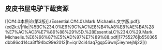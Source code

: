 ## 皮皮书屋电驴下载资源 

[Safari and WebKit Development for iPhone OS 3.0.pdf]: (ed2k://|file|Safari%20and%20WebKit%20Development%20for%20iPhone%20OS%203.0.pdf|13101353|68169713e832e2449970e6ecf4f18085|h=pfutjuw6soz5pu4wn6e67e3u4mo4pbwy|/)

[垃圾收集(ZIP卷2).pdf]: (ed2k://|file|%E5%9E%83%E5%9C%BE%E6%94%B6%E9%9B%86%28ZIP%E5%8D%B72%29.pdf|28685601|2dfdec0633328300b7d9a6405e0fdc64|h=i22xc5d6cvdxosz5fu65dxfafrienczy|/)

[iClone 4.31 3D Animation Beginner’s Guide.pdf]: (ed2k://|file|iClone%204.31%203D%20Animation%20Beginner%E2%80%99s%20Guide.pdf|13878983|e2be0da6f34946cfb6b6051a8da010ed|h=qdlpg6hr7gp3jpv2lylfabetikmadq7i|/)

[Learning SQL.chm]: (ed2k://|file|Learning%20SQL.chm|614430|6d99bee0a1241e16cd5d7d980d640739|h=mpxfjlptvlp5wjlrlk6cy5wbs4y2ugbw|/)

[C++ All-In-One Desk Reference For Dummies.pdf]: (ed2k://|file|C%2B%2B%20All-In-One%20Desk%20Reference%20For%20Dummies.pdf|10639990|15ebca237e388045320c088426384e31|h=5kayu7s57uholteo4zefpoucpphqh7gw|/)

[Cisco Cookbook.chm]: (ed2k://|file|Cisco%20Cookbook.chm|1527117|257af2ba1e44e6e42fad416c6c3b36bd|h=sz27r5w223dzhjpbr46ro32sylzh4frx|/)

[Ubuntu Certified Professional Study Guide (Exam LPI 199).pdf]: (ed2k://|file|Ubuntu%20Certified%20Professional%20Study%20Guide%20%28Exam%20LPI%20199%29.pdf|12072198|29e964bed54a5d770cbb7a05f791b8a9|h=ebnazkoqc3vnqmwewwsdgufo6sgv372b|/)

[GWT in Practice.pdf]: (ed2k://|file|GWT%20in%20Practice.pdf|11322568|247d87c63e9f284e9533dfd191058366|h=n4btdzb7ztxwcwjqeskzrxn72jpkh4wy|/)

[Making Embedded Systems_ Design Patterns for Great Software.pdf]: (ed2k://|file|Making%20Embedded%20Systems_%20Design%20Patterns%20for%20Great%20Software.pdf|6607913|1eb2e3009d6ae5e31a9f9cce0767f983|h=4wni4ddelb2g3ux7f3jrieajfw57qr3u|/)

[ASP.NET 3.5 CMS Development.pdf]: (ed2k://|file|ASP.NET%203.5%20CMS%20Development.pdf|10382400|52b491437d234224e7237a8fd1161e48|h=eiidgdfb3akbnwodukhiia4w2kysbugu|/)

[Linux环境数据库管理员指南.zip]: (ed2k://|file|Linux%E7%8E%AF%E5%A2%83%E6%95%B0%E6%8D%AE%E5%BA%93%E7%AE%A1%E7%90%86%E5%91%98%E6%8C%87%E5%8D%97.zip|9674412|7c52b21ecf3e741647d9e5db10861822|h=j4fecuktj5qmlvl3a3gk55rdo6s6342s|/)

[PHP程序设计.pdf]: (ed2k://|file|PHP%E7%A8%8B%E5%BA%8F%E8%AE%BE%E8%AE%A1.pdf|11219654|cbb270795c0108f78cc4581a26af71cd|h=ihrfzxdxdausssqfvgzlcai4sajpsm25|/)

[Requirements Analysis_ From Business Views to Architecture.chm]: (ed2k://|file|Requirements%20Analysis_%20From%20Business%20Views%20to%20Architecture.chm|4571341|5629c428342b84d5e2b864cbb56eead4|h=syacolpygx3bj35vmuqv433po2qwfnkz|/)

[Introduction to the Design and Analysis of Algorithms, 3rd edition.pdf]: (ed2k://|file|Introduction%20to%20the%20Design%20and%20Analysis%20of%20Algorithms%2C%203rd%20edition.pdf|2476068|72557e33d738eedc73a8999ed50e7f38|h=6qswcxd4tpvcsrvrwsc65iuxwblspopc|/)

[支持向量机导论（中文版）.pdf]: (ed2k://|file|%E6%94%AF%E6%8C%81%E5%90%91%E9%87%8F%E6%9C%BA%E5%AF%BC%E8%AE%BA%EF%BC%88%E4%B8%AD%E6%96%87%E7%89%88%EF%BC%89.pdf|6904620|fc7f02637ff0f355e0a2a9dd0c6d887b|h=rozne56q6huokawyles3mrln6ejg6bcq|/)

[Deliver First Class Web Sites_ 101 Essential Checklists(成就一流的网站：这101条必须做到).pdf]: (ed2k://|file|Deliver%20First%20Class%20Web%20Sites_%20101%20Essential%20Checklists%28%E6%88%90%E5%B0%B1%E4%B8%80%E6%B5%81%E7%9A%84%E7%BD%91%E7%AB%99%EF%BC%9A%E8%BF%99101%E6%9D%A1%E5%BF%85%E9%A1%BB%E5%81%9A%E5%88%B0%29.pdf|3881046|d862bf69837d5cb4e00bdad102f8e4f1|h=4wzf4albxwevav3khofdqjwo4xvu277m|/)

[Visual C++ Optimization with Assembly Code.chm]: (ed2k://|file|Visual%20C%2B%2B%20Optimization%20with%20Assembly%20Code.chm|10264154|385d374241e7a6848465de3aee516faf|h=imvtwewnky3bzbxbvqq5yhzdfuyhftjy|/)

[梦断代码.pdf]: (ed2k://|file|%E6%A2%A6%E6%96%AD%E4%BB%A3%E7%A0%81.pdf|34910411|fac7ebee704753759c7955ca4a08fca1|h=emztwjsjpd2lzbra7tjpbmi7vjylqbtv|/)

[GIMP for Absolute Beginners (ZIP split 4).pdf]: (ed2k://|file|GIMP%20for%20Absolute%20Beginners%20%28ZIP%20split%204%29.pdf|46737873|c7d3534b90b49a0a98af52c09372caf0|h=dtdo4xiyhbcu6cwzoggbnickeea2rknt|/)

[Pig Design Patterns.pdf]: (ed2k://|file|Pig%20Design%20Patterns.pdf|1462482|59623457a49eab3f47e6db712e8e26ec|h=3mgwfyzcscn2cqsu2l76fomn7e3nxsxb|/)

[史蒂夫·乔布斯传（英文版）.pdf]: (ed2k://|file|%E5%8F%B2%E8%92%82%E5%A4%AB%C2%B7%E4%B9%94%E5%B8%83%E6%96%AF%E4%BC%A0%EF%BC%88%E8%8B%B1%E6%96%87%E7%89%88%EF%BC%89.pdf|4665019|8134d635b8ee7d110d70586d3579453b|h=z2fhcratto3vuckv7uo6hxrezvv235qq|/)

[Engineering a Compiler, Second Edition.pdf]: (ed2k://|file|Engineering%20a%20Compiler%2C%20Second%20Edition.pdf|7924182|90f4592e004fec81dabd66e7fb72b7c6|h=evw5hkmkw2qzdtdmtnutiee3tswarl4r|/)

[MySQL (4th Edition).pdf]: (ed2k://|file|MySQL%20%284th%20Edition%29.pdf|6590563|bdfd7fa0324aa93f0e30b5ec7e168d82|h=hzi6pzmtunj5tesxea5mexjy2qqmhqw6|/)

[精通CSS：高级Web标准解决方案 第2版 中文.pdf]: (ed2k://|file|%E7%B2%BE%E9%80%9ACSS%EF%BC%9A%E9%AB%98%E7%BA%A7Web%E6%A0%87%E5%87%86%E8%A7%A3%E5%86%B3%E6%96%B9%E6%A1%88%20%E7%AC%AC2%E7%89%88%20%E4%B8%AD%E6%96%87.pdf|22204803|bda915593b7619a8e2bffe91000aeb0a|h=v7a3dur2gq4upnqpvutkrkb5ogyuwkvq|/)

[[C#4.0本质论(第3版)].(Essential.C#4.0).Mark.Michaelis.文字版.pdf]: (ed2k://|file|%5BC%234.0%E6%9C%AC%E8%B4%A8%E8%AE%BA%28%E7%AC%AC3%E7%89%88%29%5D.%28Essential.C%234.0%29.Mark.Michaelis.%E6%96%87%E5%AD%97%E7%89%88.pdf|17755276|b550365dbb86cd14ca3ff94bc99e2012|h=iqrl2ci44aq7gqp56wnj5ieymejhlj22|/)

[设计心理学.pdf]: (ed2k://|file|%E8%AE%BE%E8%AE%A1%E5%BF%83%E7%90%86%E5%AD%A6.pdf|11669295|2d2ef2150e34b0939e5f67658359f812|h=iqrwmo2cmk5zudenpqxpx7tkq7hjypux|/)

[DOM Enlightenment.pdf]: (ed2k://|file|DOM%20Enlightenment.pdf|7209332|0144baa942d51eabcc43e972474d5249|h=36g6t3fpmpusxjx5d5talpv74mdrfbjn|/)

[Buffer Overflow Attacks.pdf]: (ed2k://|file|Buffer%20Overflow%20Attacks.pdf|5639419|acc5a902a3b3b0f7bc07db71c0330e91|h=hnsubijwscealytnrpa6xq77fg5qgrmf|/)

[Java How to Program (early objects) (9th Edition).pdf]: (ed2k://|file|Java%20How%20to%20Program%20%28early%20objects%29%20%289th%20Edition%29.pdf|25259544|4ce03c570b775c56bc135a2e487222d8|h=iibjeenxvwxbthb5h4dceshbmoyrl7lj|/)

[Joomla! with Flash.pdf]: (ed2k://|file|Joomla%21%20with%20Flash.pdf|10064510|24ec916309a3dd95d27dcdff157bb119|h=ia5tsy2sn4kubvfrpdd5fhrbnpqaxyiw|/)

[Pro C# 2005 and the .NET 2.0 Platform.pdf]: (ed2k://|file|Pro%20C%23%202005%20and%20the%20.NET%202.0%20Platform.pdf|14021967|ec252154ef719b1245794f2e8c004c75|h=km2bbhuwfyoztkktj5hs3dp46qmzaixv|/)

[Wireless Network Administration A Beginner’s Guide.pdf]: (ed2k://|file|Wireless%20Network%20Administration%20A%20Beginner%E2%80%99s%20Guide.pdf|4891684|051884f2d8d63dfbf368bc9685c15916|h=55taobhkesafkcjsonbyzkg7fal3s5ti|/)

[Learning JavaScript, 2nd Edition (PDF).pdf]: (ed2k://|file|Learning%20JavaScript%2C%202nd%20Edition%20%28PDF%29.pdf|7159491|b024e36cfb8f1bf7ce239d2bc7245b4d|h=sf7lnqj5mfrreuf6w63nexbwc2fm4dtr|/)

[Git Internals.pdf]: (ed2k://|file|Git%20Internals.pdf|1366960|45cebd72d27fc31fdc986b1fe6b94d5d|h=ioqekblfbnnnp4b5l4dh4imhynqz6nqv|/)

[The Linux Development Platform.pdf]: (ed2k://|file|The%20Linux%20Development%20Platform.pdf|3743769|517308b244c25512887fa51a97c04176|h=4ethh3yioabrmsvezyyb4qiijujosbqe|/)

[数据结构（C++语言版）附习题解析.pdf]: (ed2k://|file|%E6%95%B0%E6%8D%AE%E7%BB%93%E6%9E%84%EF%BC%88C%2B%2B%E8%AF%AD%E8%A8%80%E7%89%88%EF%BC%89%E9%99%84%E4%B9%A0%E9%A2%98%E8%A7%A3%E6%9E%90.pdf|25170597|ab7956f356f0e4b7b03ae916840a9cd3|h=pa2yt4zj6ony5fuydw7mqejcvf4n2wtn|/)

[Google SketchUp 7 for Dummies.pdf]: (ed2k://|file|Google%20SketchUp%207%20for%20Dummies.pdf|15295089|5a900eff261142eddae2b4ece7e61e88|h=t25tjh3h5z6kw7ud3isblxrnwmlgprtn|/)

[SSL & TLS Essentials.pdf]: (ed2k://|file|SSL%20%26%20TLS%20Essentials.pdf|1427309|ee03a0ef1176b9696f92ea9d20711127|h=fn5oh3ienj4thtfkj3werme4a7o3xwm7|/)

[Developing Android Applications with Adobe AIR.pdf]: (ed2k://|file|Developing%20Android%20Applications%20with%20Adobe%20AIR.pdf|8006280|c3cac3ed1e729e4159cde7d7d3286db1|h=ryhasituscv7mywspigas6gqy2tljweu|/)

[Documenting Software Architectures.chm]: (ed2k://|file|Documenting%20Software%20Architectures.chm|4007101|0d78571c3d09b8d29c57395fa5aedfe9|h=u67g6uwxlha4amsv75fy7jzusnnf2ww7|/)

[Probabilistic Databases.pdf]: (ed2k://|file|Probabilistic%20Databases.pdf|2520001|f89f2ce7f2fc9b790b949554a644a68d|h=6p7kekgyvq7gmns5z5vtsiab2ney4t5e|/)

[Types and Programming Languages (full bookmarks).pdf]: (ed2k://|file|Types%20and%20Programming%20Languages%20%28full%20bookmarks%29.pdf|3005701|5dc047d4520e532179c34ccc4779f66f|h=5tjvptf6gqzaw4wu32bfcmc23auqsdns|/)

[C语言程序设计：现代方法（第2版）.pdf]: (ed2k://|file|C%E8%AF%AD%E8%A8%80%E7%A8%8B%E5%BA%8F%E8%AE%BE%E8%AE%A1%EF%BC%9A%E7%8E%B0%E4%BB%A3%E6%96%B9%E6%B3%95%EF%BC%88%E7%AC%AC2%E7%89%88%EF%BC%89.pdf|51380224|012d507c39694d306f48d62784a2f782|h=ucfbbzry6hcrapmkvquzko3lrnahpnjg|/)

[F# for Scientists.pdf]: (ed2k://|file|F%23%20for%20Scientists.pdf|17459649|5cad5230bdf969dbe4889fb0bb3fd478|h=gof24ons7zedovtqsn3r6ujm5xze25co|/)

[Extending jQuery.pdf]: (ed2k://|file|Extending%20jQuery.pdf|15841847|bfcec0f5f5c6fd7a28efdbd4fcb8b01e|h=cd6odxkmaa22pd7sdrjs6v7vfm7323dp|/)

[Introduction to Algorithms.chm]: (ed2k://|file|Introduction%20to%20Algorithms.chm|18752859|72256c8e8c017decdfb7a99c9362b551|h=qh26ikxcxjkpdfpfvjrgc42ptnyxvw6x|/)

[Professional iPhone and iPad Database Application Programming.pdf]: (ed2k://|file|Professional%20iPhone%20and%20iPad%20Database%20Application%20Programming.pdf|25146003|effcfcfcf0cc7808bee41eb5faf5ce4f|h=cskorodlblegbwfk2s2f47ubigeyk7lv|/)

[Advanced Windows Debugging.pdf]: (ed2k://|file|Advanced%20Windows%20Debugging.pdf|9912987|a5442bc126f4a8ab310278121b33d56a|h=r4lroztpkxt22npi4zeex2zftfjdwbco|/)

[Learning Python, 4th Edition.pdf]: (ed2k://|file|Learning%20Python%2C%204th%20Edition.pdf|12943410|02963fcc9deda9f538dd559d700784e2|h=5xqx3hprnxfdk63bfozwre5wvuozn5fe|/)

[Visual C++与面向对象程序设计教程.pdf]: (ed2k://|file|Visual%20C%2B%2B%E4%B8%8E%E9%9D%A2%E5%90%91%E5%AF%B9%E8%B1%A1%E7%A8%8B%E5%BA%8F%E8%AE%BE%E8%AE%A1%E6%95%99%E7%A8%8B.pdf|48011244|8f67291c7a7b5ecc12346c983c13d6ed|h=n4oqfqqarh6gsfk4gubxyjdewosffvsg|/)

[RESTful Web APIs (EPUB).pdf]: (ed2k://|file|RESTful%20Web%20APIs%20%28EPUB%29.pdf|4037206|d142913055f22b374d91dce1553f6a7f|h=gvmnokz5vcszv24cianak23tixepbqxv|/)

[Software Fortresses_ Modeling Enterprise Architectures.chm]: (ed2k://|file|Software%20Fortresses_%20Modeling%20Enterprise%20Architectures.chm|3317271|bf1dcfefebff99914be59f6a3acd9838|h=37ahgh7w7xbxgnokzjpsv6f256rql5qb|/)

[Linux® Debugging and Performance Tuning_ Tips and Techniques.chm]: (ed2k://|file|Linux%C2%AE%20Debugging%20and%20Performance%20Tuning_%20Tips%20and%20Techniques.chm|16251798|2879eb488e6e8f3dde8532da700a91e3|h=jutlvy6lj7fpctcxz2utebwhjysatuke|/)

[Software Architecture in Practice, Second Edition.chm]: (ed2k://|file|Software%20Architecture%20in%20Practice%2C%20Second%20Edition.chm|4174547|9a45e23f0f2253df9d0099d6c2ff5c74|h=cxjykxwq3sjf7b5fi4fludfdsujbno3f|/)

[Apache 2.4文档.chm]: (ed2k://|file|Apache%202.4%E6%96%87%E6%A1%A3.chm|1543960|e9cc44168e3376e6c4ccec820b4eb792|h=oihn2wi73adjtjp2iyn77vpetuzeka2p|/)

[The Art & Science of JavaScript.pdf]: (ed2k://|file|The%20Art%20%26%20Science%20of%20JavaScript.pdf|5186139|dc233fef3b441c4b51bf0e562668b83f|h=b62nfsmig2lcba6kq4c6nnye5rnt5f2y|/)

[深入理解计算机系统.pdf]: (ed2k://|file|%E6%B7%B1%E5%85%A5%E7%90%86%E8%A7%A3%E8%AE%A1%E7%AE%97%E6%9C%BA%E7%B3%BB%E7%BB%9F.pdf|32731508|94d6e2b97f8e41656e99c2bfb745c87d|h=5v2suzlhrfn6ujmdmbi7idw3zttdstbb|/)

[How.Google.Tests.Software.pdf]: (ed2k://|file|How.Google.Tests.Software.pdf|8562777|445c8b032ff17046f2a6db525c5f7704|h=lemdvgk47kju2aacxqsmcvtk36iojnhg|/)

[C语言解惑.pdf]: (ed2k://|file|C%E8%AF%AD%E8%A8%80%E8%A7%A3%E6%83%91.pdf|11962926|72d76d645eb1947f173684e9201a4135|h=6zf7lvbz2sspqws44wuwpw5uh3lo5r2b|/)

[高质量程序设计指南——C++_C语言（第三版）.pdf]: (ed2k://|file|%E9%AB%98%E8%B4%A8%E9%87%8F%E7%A8%8B%E5%BA%8F%E8%AE%BE%E8%AE%A1%E6%8C%87%E5%8D%97%E2%80%94%E2%80%94C%2B%2B_C%E8%AF%AD%E8%A8%80%EF%BC%88%E7%AC%AC%E4%B8%89%E7%89%88%EF%BC%89.pdf|38336134|416110ee375980f3af62b9954b8c2588|h=an57h33pkobefurcdtoyb3j25p64azw3|/)

[Professional Sitecore Development.pdf]: (ed2k://|file|Professional%20Sitecore%20Development.pdf|30350686|47c099a5e583c02271dcf848773781dd|h=2mfydvktplia7eqyofyxah5xcxitcqqi|/)

[深入Linux设备驱动程序内核机制.pdf]: (ed2k://|file|%E6%B7%B1%E5%85%A5Linux%E8%AE%BE%E5%A4%87%E9%A9%B1%E5%8A%A8%E7%A8%8B%E5%BA%8F%E5%86%85%E6%A0%B8%E6%9C%BA%E5%88%B6.pdf|44748820|80bb690934b239338ae3911565c2d359|h=ekkj4lwyb5uxq64vj2yovnfwocvxjw4n|/)

[SQL Server 2005 Bible.pdf]: (ed2k://|file|SQL%20Server%202005%20Bible.pdf|24736105|e580c292883cf5e848850a064fd5ff9a|h=snonoxjecnmihwlny2d4qzk3qi3a2e33|/)

[MySQL Admin Cookbook.pdf]: (ed2k://|file|MySQL%20Admin%20Cookbook.pdf|10079591|0a31b02fdd8eaa506aa70559a417a1d5|h=mpbubmikpow4cjrk4ts2clkh6456mvvg|/)

[Combinatorial Optimization.pdf]: (ed2k://|file|Combinatorial%20Optimization.pdf|558473|536be67ce5eec9771f245bab7a4e79af|h=jdk4nediyyqqur7adfhx7v7qmvz2j67f|/)

[Machine Learning Approaches to Bioinformatics.pdf]: (ed2k://|file|Machine%20Learning%20Approaches%20to%20Bioinformatics.pdf|4417341|8538650bf61567e83cf19436ace0c4cf|h=w2jfqxuldticnpbvsudgu2rzr7ockbx4|/)

[.pdf]: (ed2k://|file|.pdf|19670436|c03f97ae14442c033dd8a293580cff2e|h=pdlxbwni3cazoyd7z73r7gwa2w4ojprt|/)

[The Data Access Handbook_ Achieving Optimal Database Application Performance and Scalability.pdf]: (ed2k://|file|The%20Data%20Access%20Handbook_%20Achieving%20Optimal%20Database%20Application%20Performance%20and%20Scalability.pdf|3078364|b53ed282e32494e86b54672212384793|h=5ilrceenmgsmkq5jdditenti3y7rjnyf|/)

[Managing IT Outsourcing Performance.pdf]: (ed2k://|file|Managing%20IT%20Outsourcing%20Performance.pdf|5124964|88bcccd7c166b8745ecf92350f5c3137|h=ez5drbaauqdgxs7ynvjjepzwt7kdye45|/)

[Core JavaServer Faces.chm]: (ed2k://|file|Core%20JavaServer%20Faces.chm|7397320|c76ba025a3c781177347a4c6679be67c|h=gy5qcqefqgjsfe6oq2wcruyeye7yorqy|/)

[ImageMagick Tricks_ Web Image Effects from the Command Line and PHP.pdf]: (ed2k://|file|ImageMagick%20Tricks_%20Web%20Image%20Effects%20from%20the%20Command%20Line%20and%20PHP.pdf|7201063|1ea6e4bcd700602f67877b8e49ded4d5|h=c4gy2zr2ytprd73m66qmpbfm4mk6vrka|/)

[Data Source Handbook.pdf]: (ed2k://|file|Data%20Source%20Handbook.pdf|1113932|b9701b7eb82b58e7ec8b5cf6a0b5cf52|h=zoghzsqdwlzpo55saxlmcnm7if23e6jo|/)

[Windows 8 Tweaks.pdf]: (ed2k://|file|Windows%208%20Tweaks.pdf|31940390|03be61c241441d738d67021b0dce17c8|h=xf74yn2g7x4hzjtowi2ilanswt7iqcqk|/)

[JDBC Recipes_ A Problem-Solution Approach.pdf]: (ed2k://|file|JDBC%20Recipes_%20A%20Problem-Solution%20Approach.pdf|5489738|2c83b5fd1bbdcee094e992aa1ae4f04b|h=cyoapdhlbzh2knkkwfe42ilb7ojchpcn|/)

[Linux内核源代码情景分析.pdf]: (ed2k://|file|Linux%E5%86%85%E6%A0%B8%E6%BA%90%E4%BB%A3%E7%A0%81%E6%83%85%E6%99%AF%E5%88%86%E6%9E%90.pdf|6604378|1133c98b3794a39ecf8ed421d84dd009|h=qvjal4pyrl3nfvzhy6nscssl3wz3oolo|/)

[用于最优化的计算智能.pdf]: (ed2k://|file|%E7%94%A8%E4%BA%8E%E6%9C%80%E4%BC%98%E5%8C%96%E7%9A%84%E8%AE%A1%E7%AE%97%E6%99%BA%E8%83%BD.pdf|2709440|146b2c9058ec7d959a642d2b7bff91f2|h=xgbsb2xgxij36o55rovtdmyqo3p5qiwo|/)

[.NET IL Assembler.pdf]: (ed2k://|file|.NET%20IL%20Assembler.pdf|5038602|89775746ce4975066e206933b5800d70|h=qu5smnbq235ftf7mdh7vomvcxleh557d|/)

[Foundation Flex for Designers.pdf]: (ed2k://|file|Foundation%20Flex%20for%20Designers.pdf|11341864|6de0f27e7828328474e894af1e34e6a6|h=tud5j3bun723jmrh4ntzw5rq77ozggx3|/)

[Professional C++, 2nd Edition.rar]: (ed2k://|file|Professional%20C%2B%2B%2C%202nd%20Edition.rar|6054332|234a78f38ac2249e05f6bed9dd0de9f0|h=dfhq46x7a3fcas4l3i6sytp37cwzwx6b|/)

[Game Graphics Programming.pdf]: (ed2k://|file|Game%20Graphics%20Programming.pdf|9754488|d912f9b7aa6452937a44e2789b9c3872|h=v762bqlp65yqkozv4xke3xvysqgyinsy|/)

